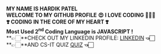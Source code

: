 **MY NAME IS HARDIK PATEL**<br>
**WELCOME TO MY GITHUB PROFILE**
**😍 I LOVE CODING 🧑🏻‍💻**<br>
**❣️ CODING IN THE CORE OF MY HEART ❣️**
<br>
**Most Used 2<sup>nd</sup> Coding Language is JAVASCRIPT !**
<br>
**👉🏻**CHECK OUT MY LINKEDIN PROFILE: [LINKEDIN](https://www.linkedin.com/in/hardik-patel-0b3116287/) **👈🏻**<br>
**👉🏻**AND CS-IT QUIZ [QUIZ](https://cs-it-quiz.pages.dev) **👈🏻**
<br>
<br>

